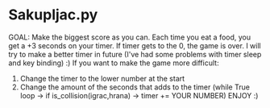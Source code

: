 # Sakupljac.py

GOAL: Make the biggest score as you can.
Each time you eat a food, you get a +3 seconds on your timer.
If timer gets to the 0, the game is over.
I will try to make a better timer in future (I've had some problems with timer sleep and key binding) :)
If you want to make the game more difficult:
  1) Change the timer to the lower number at the start
  2) Change the amount of the seconds that adds to the timer (while True loop -> if is_collision(igrac,hrana) -> timer += YOUR NUMBER)
ENJOY :)
